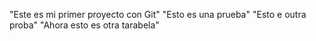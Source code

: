"Este es mi primer proyecto con Git"
"Esto es una prueba"
"Esto e outra proba"
"Ahora esto es otra tarabela"
